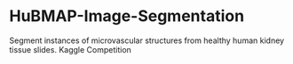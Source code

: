# HuBMAP-Image-Segmentation
Segment instances of microvascular structures from healthy human kidney tissue slides. Kaggle Competition
